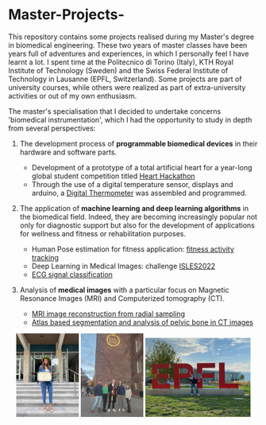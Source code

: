# Master-Projects-
This repository contains some projects realised during my Master's degree in biomedical engineering. These two years of master classes have been years full of adventures and experiences, in which I personally feel I have learnt a lot. I spent time at the Politecnico di Torino (Italy), KTH Royal Institute of Technology (Sweden) and the Swiss Federal Institute of Technology in Lausanne (EPFL, Switzerland). Some projects are part of university courses, while others were realized as part of extra-university activities or out of my own enthusiasm. 

The master's specialisation that I decided to undertake concerns 'biomedical instrumentation', which I had the opportunity to study in depth from several perspectives:

1. The development process of **programmable biomedical devices** in their hardware and software parts. 
   * Development of a prototype of a total artificial heart for a year-long global student competition titled [Heart Hackathon](https://github.com/RebeccaBonato/Master-Projects-/blob/main/Heart%20Hackathon/Heart%20Hackathon.md)
   * Through the use of a digital temperature sensor, displays and arduino, a [Digital Thermometer](https://github.com/RebeccaBonato/Master-Projects-/blob/main/Digital%20Thermometer/DigitalThermometer.md) was assembled and programmed.

2. The application of **machine learning and deep learning algorithms** in the biomedical field. Indeed, they are becoming increasingly popular not only for diagnostic support but also for the development of applications for wellness and fitness or rehabilitation purposes.
  
   * Human Pose estimation for fitness application: [fitness activity tracking](https://github.com/RebeccaBonato/Master-Projects-/blob/main/Fitness%20Activity%20Tracking/Fitness%20Activity%20Tracking.md)
   * Deep Learning in Medical Images: challenge [ISLES2022](https://github.com/RebeccaBonato/Master-Projects-/blob/main/ISLES22/README.md)
   * [ECG signal classification](https://github.com/RebeccaBonato/Master-Projects-/blob/main/ECG/ECG%20classification.md)
     
4. Analysis of **medical images** with a particular focus on Magnetic Resonance Images (MRI) and Computerized tomography (CT).
   * [MRI image reconstruction from radial sampling](https://github.com/RebeccaBonato/Master-Projects-/blob/main/Radial%20sampling%20in%20MRI/README.md)
   * [Atlas based segmentation and analysis of pelvic bone in CT images](https://github.com/RebeccaBonato/Master-Projects-/tree/main/Segmentation%20Atlas)


<p align="center">
  <img src="https://github.com/RebeccaBonato/Master-Projects-/blob/main/images/LAUREA.jpg" alt="polito" width="25%">
  <img src="https://github.com/RebeccaBonato/Master-Projects-/blob/main/images/KTH.jpeg" alt="KTH" width="25%">
  <img src="https://github.com/RebeccaBonato/Master-Projects-/blob/main/images/epfl.jpeg" alt="EPFL" width="42%">
</p>
